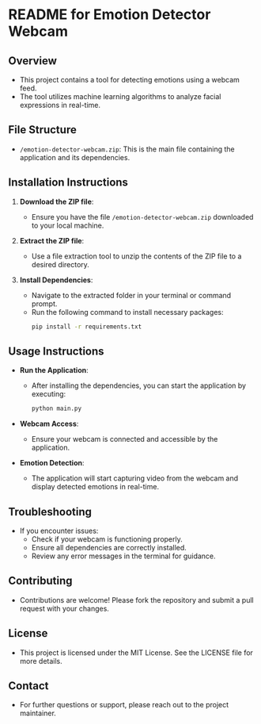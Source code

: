 # README for Emotion Detector Webcam

## Overview
- This project contains a tool for detecting emotions using a webcam feed.
- The tool utilizes machine learning algorithms to analyze facial expressions in real-time.

## File Structure
- `/emotion-detector-webcam.zip`: This is the main file containing the application and its dependencies.

## Installation Instructions
1. **Download the ZIP file**: 
   - Ensure you have the file `/emotion-detector-webcam.zip` downloaded to your local machine.
   
2. **Extract the ZIP file**:
   - Use a file extraction tool to unzip the contents of the ZIP file to a desired directory.

3. **Install Dependencies**:
   - Navigate to the extracted folder in your terminal or command prompt.
   - Run the following command to install necessary packages:
     ```bash
     pip install -r requirements.txt
     ```

## Usage Instructions
- **Run the Application**:
  - After installing the dependencies, you can start the application by executing:
    ```bash
    python main.py
    ```
- **Webcam Access**:
  - Ensure your webcam is connected and accessible by the application.
  
- **Emotion Detection**:
  - The application will start capturing video from the webcam and display detected emotions in real-time.

## Troubleshooting
- If you encounter issues:
  - Check if your webcam is functioning properly.
  - Ensure all dependencies are correctly installed.
  - Review any error messages in the terminal for guidance.

## Contributing
- Contributions are welcome! Please fork the repository and submit a pull request with your changes.

## License
- This project is licensed under the MIT License. See the LICENSE file for more details.

## Contact
- For further questions or support, please reach out to the project maintainer.
